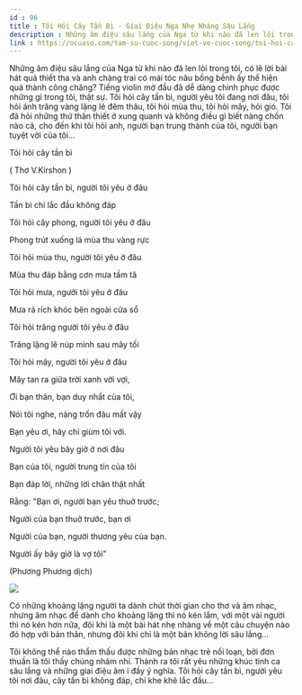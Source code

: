 ```yaml
---
id : 96
title : Tôi Hỏi Cây Tần Bì - Giai Điệu Nga Nhẹ Nhàng Sâu Lắng
description : Những âm điệu sâu lắng của Nga từ khi nào đã len lỏi trong tôi, có lẽ lời bài hát quá thiết tha và anh chàng trai có mái tóc nâu bồng bềnh ấy thể hiện quá thành công chăng? Tiếng violin mở đầu đã dễ dàng chinh phục được những gì trong tôi, thật sự. Tôi hỏi cây tần bì, người yêu tôi đang nơi đâu, tôi hỏi ánh trăng vàng lặng lẽ đêm thâu, tôi hỏi mùa thu, tôi hỏi mây, hỏi gió. Tôi đã hỏi những thứ thân thiết ở xung quanh và không điều gì biết nàng chốn nào cả, cho đến khi tôi hỏi anh, người bạn trung thành của tôi, người bạn tuyệt vời của tôi...
link : https://ocuaso.com/tam-su-cuoc-song/viet-ve-cuoc-song/toi-hoi-cay-tan-bi-giai-dieu-nga-sau-lang-ma-am-y.html
---
```


Những âm điệu sâu lắng của Nga từ khi nào đã len lỏi trong tôi, có lẽ lời
bài hát quá thiết tha và anh chàng trai có mái tóc nâu bồng bềnh ấy thể
hiện quá thành công chăng? Tiếng violin mở đầu đã dễ dàng chinh phục được
những gì trong tôi, thật sự. Tôi hỏi cây tần bì, người yêu tôi đang nơi
đâu, tôi hỏi ánh trăng vàng lặng lẽ đêm thâu, tôi hỏi mùa thu, tôi hỏi mây,
hỏi gió. Tôi đã hỏi những thứ thân thiết ở xung quanh và không điều gì biết
nàng chốn nào cả, cho đến khi tôi hỏi anh, người bạn trung thành của tôi,
người bạn tuyệt vời của tôi...

Tôi hỏi cây tần bì

( Thơ V.Kirshon )

Tôi hỏi cây tần bì, người tôi yêu ở đâu

Tần bì chỉ lắc đầu không đáp

Tôi hỏi cây phong, người tôi yêu ở đâu

Phong trút xuống lá mùa thu vàng rực

Tôi hỏi mùa thu, người tôi yêu ở đâu

Mùa thu đáp bằng cơn mưa tầm tã

Tôi hỏi mưa, người tôi yêu ở đâu

Mưa rả rích khóc bên ngoài cửa sổ

Tôi hỏi trăng người tôi yêu ở đâu

Trăng lặng lẽ núp mình sau mây tối

Tôi hỏi mây, người tôi yêu ở đâu

Mây tan ra giữa trời xanh vời vợi,

Ơi bạn thân, bạn duy nhất của tôi,

Nói tôi nghe, nàng trốn đâu mất vậy

Bạn yêu ơi, hãy chỉ giùm tôi với.

Người tôi yêu bây giờ ở nơi đâu

Bạn của tôi, người trung tín của tôi

Bạn đáp lời, những lời chân thật nhất

Rằng: "Bạn ơi, người bạn yêu thuở trước;

Người của bạn thuở trước, bạn ơi

Người của bạn, người thương yêu của bạn.

Người ấy bây giờ là vợ tôi"

(Phương Phương dịch)

![](https://ocuaso.com/wp-content/uploads/2015/11/toi-hoi-cay-tan-bi-giai-dieu-nga-sau-lang-ma-am-y.jpg)

Có những khoảng lặng người ta dành chút thời gian cho thơ và âm nhạc, nhưng
âm nhạc để dành cho khoảng lặng thì nó kén lắm, với một vài người thì nó
kén hơn nữa, đôi khi là một bài hát nhẹ nhàng về một câu chuyện nào đó hợp
với bản thân, nhưng đôi khi chỉ là một bản không lời sâu lắng...

Tôi không thể nào thẩm thấu được những bản nhạc trẻ nổi loạn, bởi đơn thuần
là tôi thấy chúng nhảm nhí. Thành ra tôi rất yêu những khúc tình ca sâu
lắng và những giai điệu âm ỉ đầy ý nghĩa. Tôi hỏi cây tần bì, người yêu
tôi nơi đâu, cây tần bì không đáp, chỉ khe khẽ lắc đầu...